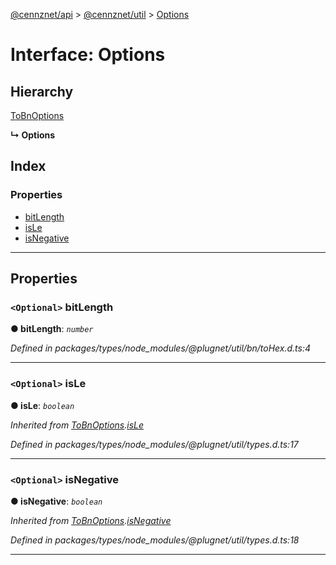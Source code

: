 [@cennznet/api](../README.md) > [@cennznet/util](../modules/_cennznet_util.md) > [Options](../interfaces/_cennznet_util.options.md)

# Interface: Options

## Hierarchy

 [ToBnOptions](_cennznet_types.tobnoptions.md)

**↳ Options**

## Index

### Properties

* [bitLength](_cennznet_util.options.md#bitlength)
* [isLe](_cennznet_util.options.md#isle)
* [isNegative](_cennznet_util.options.md#isnegative)

---

## Properties

<a id="bitlength"></a>

### `<Optional>` bitLength

**● bitLength**: *`number`*

*Defined in packages/types/node_modules/@plugnet/util/bn/toHex.d.ts:4*

___
<a id="isle"></a>

### `<Optional>` isLe

**● isLe**: *`boolean`*

*Inherited from [ToBnOptions](_cennznet_types.tobnoptions.md).[isLe](_cennznet_types.tobnoptions.md#isle)*

*Defined in packages/types/node_modules/@plugnet/util/types.d.ts:17*

___
<a id="isnegative"></a>

### `<Optional>` isNegative

**● isNegative**: *`boolean`*

*Inherited from [ToBnOptions](_cennznet_types.tobnoptions.md).[isNegative](_cennznet_types.tobnoptions.md#isnegative)*

*Defined in packages/types/node_modules/@plugnet/util/types.d.ts:18*

___

